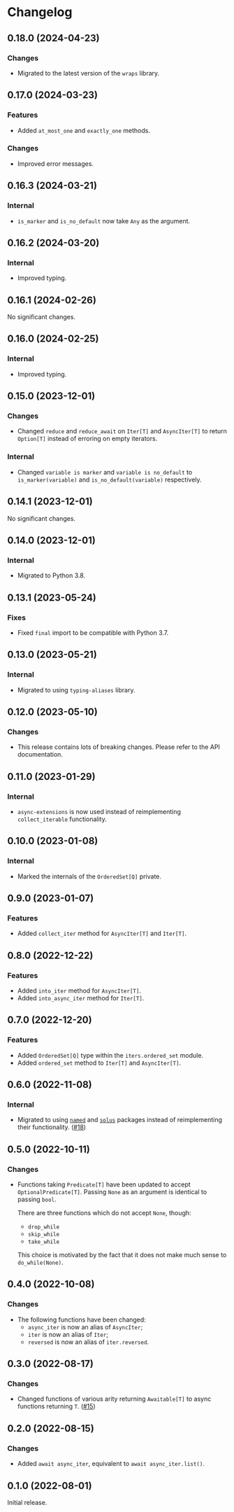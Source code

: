 # Changelog

<!-- changelogging: start -->

## 0.18.0 (2024-04-23)

### Changes

- Migrated to the latest version of the `wraps` library.

## 0.17.0 (2024-03-23)

### Features

- Added `at_most_one` and `exactly_one` methods.

### Changes

- Improved error messages.

## 0.16.3 (2024-03-21)

### Internal

- `is_marker` and `is_no_default` now take `Any` as the argument.

## 0.16.2 (2024-03-20)

### Internal

- Improved typing.

## 0.16.1 (2024-02-26)

No significant changes.

## 0.16.0 (2024-02-25)

### Internal

- Improved typing.

## 0.15.0 (2023-12-01)

### Changes

- Changed `reduce` and `reduce_await` on `Iter[T]` and `AsyncIter[T]` to return `Option[T]`
  instead of erroring on empty iterators.

### Internal

- Changed `variable is marker` and `variable is no_default`
  to `is_marker(variable)` and `is_no_default(variable)` respectively.

## 0.14.1 (2023-12-01)

No significant changes.

## 0.14.0 (2023-12-01)

### Internal

- Migrated to Python 3.8.

## 0.13.1 (2023-05-24)

### Fixes

- Fixed `final` import to be compatible with Python 3.7.

## 0.13.0 (2023-05-21)

### Internal

- Migrated to using `typing-aliases` library.

## 0.12.0 (2023-05-10)

### Changes

- This release contains lots of breaking changes. Please refer to the API documentation.

## 0.11.0 (2023-01-29)

### Internal

- `async-extensions` is now used instead of reimplementing `collect_iterable` functionality.

## 0.10.0 (2023-01-08)

### Internal

- Marked the internals of the `OrderedSet[Q]` private.

## 0.9.0 (2023-01-07)

### Features

- Added `collect_iter` method for `AsyncIter[T]` and `Iter[T]`.

## 0.8.0 (2022-12-22)

### Features

- Added `into_iter` method for `AsyncIter[T]`.
- Added `into_async_iter` method for `Iter[T]`.

## 0.7.0 (2022-12-20)

### Features

- Added `OrderedSet[Q]` type within the `iters.ordered_set` module.
- Added `ordered_set` method to `Iter[T]` and `AsyncIter[T]`.

## 0.6.0 (2022-11-08)

### Internal

- Migrated to using [`named`](https://github.com/nekitdev/named) and
  [`solus`](https://github.com/nekitdev/solus) packages instead of
  reimplementing their functionality. ([#18](https://github.com/nekitdev/iters/pull/18))

## 0.5.0 (2022-10-11)

### Changes

- Functions taking `Predicate[T]` have been updated to accept `OptionalPredicate[T]`.
  Passing `None` as an argument is identical to passing `bool`.

  There are three functions which do not accept `None`, though:
  - `drop_while`
  - `skip_while`
  - `take_while`

  This choice is motivated by the fact that it does not make much sense to `do_while(None)`.

## 0.4.0 (2022-10-08)

### Changes

- The following functions have been changed:
  - `async_iter` is now an alias of `AsyncIter`;
  - `iter` is now an alias of `Iter`;
  - `reversed` is now an alias of `iter.reversed`.

## 0.3.0 (2022-08-17)

### Changes

- Changed functions of various arity returning `Awaitable[T]` to async functions returning `T`.
  ([#15](https://github.com/nekitdev/iters/pull/15))

## 0.2.0 (2022-08-15)

### Changes

- Added `await async_iter`, equivalent to `await async_iter.list()`.

## 0.1.0 (2022-08-01)

Initial release.
